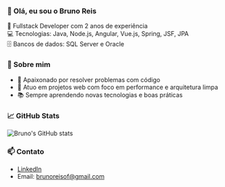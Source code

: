 ### 👋 Olá, eu sou o Bruno Reis

🔧 Fullstack Developer com 2 anos de experiência  
💻 Tecnologias: Java, Node.js, Angular, Vue.js, Spring, JSF, JPA  
🗄️ Bancos de dados: SQL Server e Oracle  

### 🚀 Sobre mim

- 🧠 Apaixonado por resolver problemas com código
- 💼 Atuo em projetos web com foco em performance e arquitetura limpa
- 📚 Sempre aprendendo novas tecnologias e boas práticas

### 📈 GitHub Stats
![Bruno's GitHub stats](https://github.com/brunoreisof)

### 📫 Contato
- [LinkedIn](https://www.linkedin.com/in/bruno-reis-01913925b/)
- Email: brunoreisof@gmail.com

